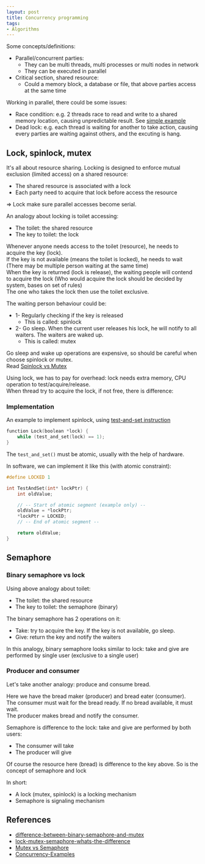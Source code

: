 ```yaml
---
layout: post
title: Concurrency programming
tags:
- Algorithms
---
```


Some concepts/definitions:

- Parallel/concurrent parties:
  - They can be multi threads, multi processes or multi nodes in network
  - They can be executed in parallel
- Critical section, shared resource:
  - Could a memory block, a database or file, that above parties access
  at the same time

Working in parallel, there could be some issues:

- Race condition: e.g. 2 threads race to read and write to a shared memory location, causing
unpredictable result. See [simple example](https://en.wikipedia.org/wiki/Race_condition#Software)
- Dead lock: e.g. each thread is waiting for another to take action, causing every parties
are waiting against others, and the excuting is hang.

## Lock, spinlock, mutex

It's all about resource sharing. Locking is designed to enforce mutual exclusion (limited access) on a shared resource:

- The shared resource is associated with a lock
- Each party need to acquire that lock before access the resource

=> Lock make sure parallel accesses become serial.

An analogy about locking is toilet accessing:

- The toilet: the shared resource
- The key to toilet: the lock

Whenever anyone needs access to the toilet (resource), he needs to acquire the key (lock).  
If the key is not available (means the toilet is locked), he needs to wait (There may be multiple
person waiting at the same time)  
When the key is returned (lock is release), the waiting people will contend to acquire the lock
(Who would acquire the lock should be decided by system, bases on set of rules)  
The one who takes the lock then use the toilet exclusive.

The waiting person behaviour could be:

- 1- Regularly checking if the key is released
  - This is called: spinlock
- 2- Go sleep. When the current user releases his lock, he will notify to all waiters. The waiters are waked up.
  - This is called: mutex

Go sleep and wake up operations are expensive, so should be careful when choose spinlock or mutex.  
Read [Spinlock vs Mutex](https://stackoverflow.com/a/5870415/6445037)

Using lock, we has to pay for overhead: lock needs extra memory, CPU operation to test/acquire/release.  
When thread try to acquire the lock, if not free, there is difference:

### Implementation

An example to implement spinlock, using [test-and-set instruction](https://en.wikipedia.org/wiki/Test-and-set)

```C
function Lock(boolean *lock) {
    while (test_and_set(lock) == 1);
}
```

The `test_and_set()` must be atomic, usually with the help of hardware.

In software, we can implement it like this (with atomic constraint):

```C
#define LOCKED 1

int TestAndSet(int* lockPtr) {
    int oldValue;

    // -- Start of atomic segment (example only) --
    oldValue = *lockPtr;
    *lockPtr = LOCKED;
    // -- End of atomic segment --

    return oldValue;
}
```

## Semaphore

### Binary semaphore vs lock

Using above analogy about toilet:

- The toilet: the shared resource
- The key to toilet: the semaphore (binary)

The binary semaphore has 2 operations on it:

- Take: try to acquire the key. If the key is not available, go sleep.
- Give: return the key and notify the waiters

In this analogy, binary semaphore looks similar to lock: take and give are performed by single user
(exclusive to a single user)

### Producer and consumer

Let's take another analogy: produce and consume bread.

Here we have the bread maker (producer) and bread eater (consumer).  
The consumer must wait for the bread ready. If no bread available, it must wait.  
The producer makes bread and notify the consumer.

Semaphore is difference to the lock: take and give are performed by both users:

- The consumer will take
- The producer will give

Of course the resource here (bread) is difference to the key above. So is the concept of semaphore and lock

In short:

- A lock (mutex, spinlock) is a locking mechanism
- Semaphore is signaling mechanism

## References

- [difference-between-binary-semaphore-and-mutex](https://stackoverflow.com/questions/62814)
- [lock-mutex-semaphore-whats-the-difference](https://stackoverflow.com/questions/2332765)
- [Mutex vs Semaphore](http://www.barrgroup.com/Embedded-Systems/How-To/RTOS-Mutex-Semaphore)
- [Concurrency-Examples](https://see.stanford.edu/materials/icsppcs107/23-Concurrency-Examples.pdf)
